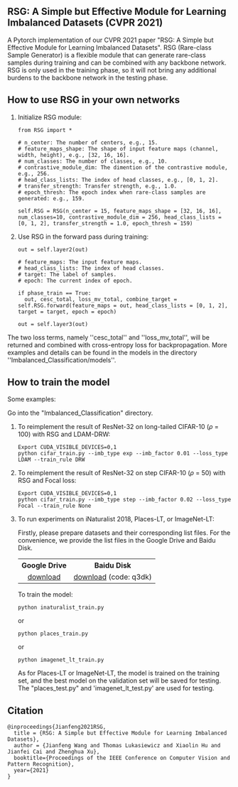## RSG: A Simple but Effective Module for Learning Imbalanced Datasets (CVPR 2021)

A Pytorch implementation of our CVPR 2021 paper "RSG: A Simple but Effective Module for Learning Imbalanced Datasets". RSG (Rare-class Sample Generator) is a flexible module that can generate rare-class samples during training and can be combined with any backbone network. RSG is only used in the training phase, so it will not bring any additional burdens to the backbone network in the testing phase.


How to use RSG in your own networks
-----------------
1. Initialize RSG module:

   ```
   from RSG import *

   # n_center: The number of centers, e.g., 15.
   # feature_maps_shape: The shape of input feature maps (channel, width, height), e.g., [32, 16, 16].
   # num_classes: The number of classes, e.g., 10.
   # contrastive_module_dim: The dimention of the contrastive module, e.g., 256.
   # head_class_lists: The index of head classes, e.g., [0, 1, 2].
   # transfer_strength: Transfer strength, e.g., 1.0.
   # epoch_thresh: The epoch index when rare-class samples are generated: e.g., 159.

   self.RSG = RSG(n_center = 15, feature_maps_shape = [32, 16, 16], num_classes=10, contrastive_module_dim = 256, head_class_lists = [0, 1, 2], transfer_strength = 1.0, epoch_thresh = 159)

   ```

2. Use RSG in the forward pass during training:

   ```
   out = self.layer2(out)

   # feature_maps: The input feature maps.
   # head_class_lists: The index of head classes.
   # target: The label of samples.
   # epoch: The current index of epoch.

   if phase_train == True:
     out, cesc_total, loss_mv_total, combine_target = self.RSG.forward(feature_maps = out, head_class_lists = [0, 1, 2], target = target, epoch = epoch)
    
   out = self.layer3(out) 
   ```

The two loss terms, namely ''cesc_total'' and ''loss_mv_total'', will be returned and combined with cross-entropy loss for backpropagation. More examples and details can be found in the models in the directory ''Imbalanced_Classification/models''.

How to train the model
-----------------
Some examples:

Go into the "Imbalanced_Classification" directory.

1. To reimplement the result of ResNet-32 on long-tailed CIFAR-10 ($\rho$ = 100) with RSG and LDAM-DRW:

   ```
   Export CUDA_VISIBLE_DEVICES=0,1
   python cifar_train.py --imb_type exp --imb_factor 0.01 --loss_type LDAM --train_rule DRW
   ```

2. To reimplement the result of ResNet-32 on step CIFAR-10 ($\rho$ = 50) with RSG and Focal loss:

   ```
   Export CUDA_VISIBLE_DEVICES=0,1
   python cifar_train.py --imb_type step --imb_factor 0.02 --loss_type Focal --train_rule None
   ```

3. To run experiments on iNaturalist 2018, Places-LT, or ImageNet-LT:

   Firstly, please prepare datasets and their corresponding list files. For the convenience, we provide the list files in the Google Drive and Baidu Disk. 

   <table><tbody>
   <!-- START TABLE -->
   <!-- TABLE HEADER -->
   <th valign="bottom">Google Drive</th>
   <th valign="bottom">Baidu Disk</th>
   <!-- TABLE BODY -->
   <tr>
   <td align="center"><a href="https://drive.google.com/file/d/1EjcTqoJMbj6EfvY-yt1eaeMdHzSYBCy-/view?usp=sharing">download</a></td>
   <td align="center"><a href="https://pan.baidu.com/s/1A1m5927elxdmZwkaB9GGNQ">download</a>  (code: q3dk)  </td>
   </tr>
   </tbody></table>

   To train the model:

   ```
   python inaturalist_train.py
   ```
   or
   
   ```
   python places_train.py
   ```
   or
   
   ```
   python imagenet_lt_train.py
   ```

   As for Places-LT or ImageNet-LT, the model is trained on the training set, and the best model on the validation set will be saved for testing.
   The "places_test.py" and 'imagenet_lt_test.py' are used for testing.

Citation
-----------------

```
@inproceedings{Jianfeng2021RSG,
  title = {RSG: A Simple but Effective Module for Learning Imbalanced Datasets},
  author = {Jianfeng Wang and Thomas Lukasiewicz and Xiaolin Hu and Jianfei Cai and Zhenghua Xu},
  booktitle={Proceedings of the IEEE Conference on Computer Vision and Pattern Recognition},
  year={2021}
}
```
